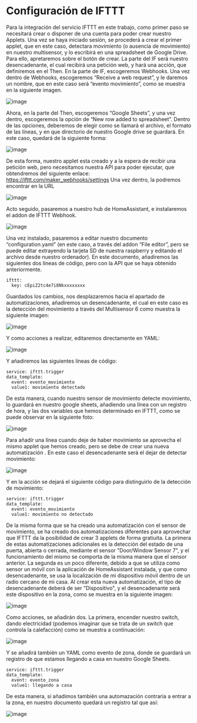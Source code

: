 # Configuración de IFTTT
Para la integración del servicio IFTTT en este trabajo, como primer paso se necesitará crear o disponer de una cuenta para poder crear nuestro Applets. 
Una vez se haya iniciado sesión, se procederá a crear el primer applet, que en este caso, detectara movimiento (o ausencia de movimiento) en nuestro multisensor, y lo escribirá en una spreadsheet de Google Drive. Para ello, apretaremos sobre el botón de crear. 
La parte del IF será nuestro desencadenante, el cual recibirá una petición web, y hará una acción, que definiremos en el Then.
En la parte de IF, escogeremos Webhooks. Una vez dentro de Webhooks, escogeremos “Receive a web request”, y le daremos un nombre, que en este caso será “evento movimiento”, como se muestra en la siguiente imagen. 

![image](https://user-images.githubusercontent.com/95376526/144298026-961710fc-8659-4e47-b8cb-e91afcfbde3c.png)

Ahora, en la parte del Then, escogeremos “Google Sheets”, y una vez dentro, escogeremos la opción de “New row added to spreadsheet”.
Dentro de las opciones, deberemos de elegir como se llamará el archivo, el formato de las líneas, y en que directorio de nuestro Google drive se guardará. En este caso, quedará de la siguiente forma:

![image](https://user-images.githubusercontent.com/95376526/144298046-d3271ad2-0c21-4669-b62c-a15d0c0c8612.png)

De esta forma, nuestro applet esta creado y a la espera de recibir una petición web, pero necesitamos nuestra API para poder ejecutar, que obtendremos del siguiente enlace:
https://ifttt.com/maker_webhooks/settings
Una vez dentro, la podremos encontrar en la URL

![image](https://user-images.githubusercontent.com/95376526/144298073-38b6023b-1700-4237-af52-a144e2a83aba.png)
 
Acto seguido, pasaremos a nuestro hub de HomeAssistant, e instalaremos el addon de IFTTT Webhook.

![image](https://user-images.githubusercontent.com/95376526/144298094-f5f41198-a363-4b12-aa1d-d47031a93c9f.png)

 
Una vez instalado, pasaremos a editar nuestro documento “configuration.yaml” (en este caso, a través del addon “File editor”, pero se puede editar extrayendo la tarjeta SD de nuestra raspberry y editando el archivo desde nuestro ordenador). En este documento, añadiremos las siguientes dos líneas de código, pero con la API que se haya obtenido anteriormente.
```
ifttt:
  key: cEpiZ2tc4e7i8Nkxxxxxxxx
```
Guardados los cambios, nos desplazaremos hacia el apartado de automatizaciones, añadiremos un desencadenante, el cual en este caso es la detección del movimiento a través del Multisensor 6 como muestra la siguiente imagen:

![image](https://user-images.githubusercontent.com/95376526/144298171-9f060364-15c6-4a55-b6e4-6c0c4897da68.png)

Y como acciones a realizar, editaremos directamente en YAML:

![image](https://user-images.githubusercontent.com/95376526/144298179-1838324e-37af-4bf6-9bda-69434115e68b.png)

Y añadiremos las siguientes líneas de código:
```
service: ifttt.trigger
data_template:
  event: evento_movimiento
  value1: movimiento detectado
```
De esta manera, cuando nuestro sensor de movimiento detecte movimiento, lo guardará en nuestro google sheets, añadiendo una línea con un registro de hora, y las dos variables que hemos determinado en IFTTT, como se puede observar en la siguiente foto: 

![image](https://user-images.githubusercontent.com/95376526/144477123-77b43dc2-141d-4757-89e9-7fb674a813a6.png)

Para añadir una línea cuando deje de haber movimiento se aprovecha el mismo applet que hemos creado, pero se debe de crear una nueva automatización . 
En este caso el desencadenante será el dejar de detectar movimiento:

![image](https://user-images.githubusercontent.com/95376526/144298226-e1a9edc8-947b-4fe4-881f-63d2af7c9741.png)
 
Y en la acción se dejará el siguiente código para distinguirlo de la detección de movimiento:
```
service: ifttt.trigger
data_template:
  event: evento_movimiento
  value1: movimiento no detectado
```

De la misma forma que se ha creado una automatización con el sensor de movimiento, se ha creado dos automatizaciones diferentes para aprovechar que IFTTT da la posibilidad de crear 3 applets de forma gratiuita.
La primera de estas automatizaciones adicionales es la detección del estado de una puerta, abierta o cerrada, mediante el sensor "Door/Window Sensor 7", y el funcionamiento del mismo se comporta de la misma manera que el sensor anterior.
La segunda es un poco diferente, debido a que se utiliza como sensor un móvil con la aplicación de HomeAssistant instalada, y que como desencadenante, se usa la localización de mi dispositivo móvil dentro de un radio cercano de mi casa.
Al crear esta nueva automatización, el tipo de desencadenante deberá de ser "Dispositivo", y el desencadenante será este dispositivo en la zona, como se muestra en la siguiente imagen:

![image](https://user-images.githubusercontent.com/95376526/144475745-704c97cc-c484-48e2-acac-a7e71b2f9f09.png)

Como acciones, se añadirán dos. La primera, encender nuestro switch, dando electricidad (podemos imaginar que se trata de un switch que controla la calefacción) como se muestra a continuación:

![image](https://user-images.githubusercontent.com/95376526/144476041-d8c0267c-8060-48da-bc5b-1b0caedfd5bb.png)

Y se añadirá también un YAML como evento de zona, donde se guardará un registro de que estamos llegando a casa en nuestro Google Sheets. 
```
service: ifttt.trigger
data_template:
  event: evento_zona
  value1: llegando a casa
```

De esta manera, si añadimos también una automazación contraria a entrar a la zona, en nuestro documento quedará un registro tal que así:

![image](https://user-images.githubusercontent.com/95376526/144476946-5b37ae5d-adb0-41b3-a0b6-1c5f2bba73ef.png)
